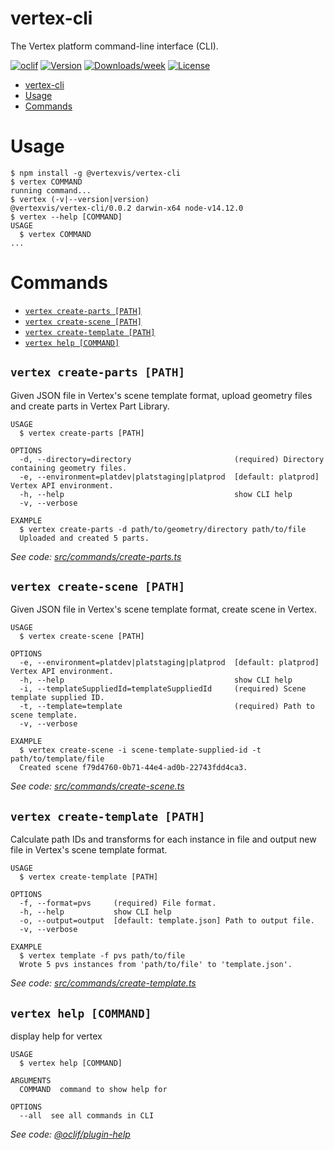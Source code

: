 # vertex-cli

The Vertex platform command-line interface (CLI).

[![oclif](https://img.shields.io/badge/cli-oclif-brightgreen.svg)](https://oclif.io)
[![Version](https://img.shields.io/npm/v/vertex-cli.svg)](https://npmjs.org/package/vertex-cli)
[![Downloads/week](https://img.shields.io/npm/dw/vertex-cli.svg)](https://npmjs.org/package/vertex-cli)
[![License](https://img.shields.io/npm/l/vertex-cli.svg)](https://github.com/Vertexvis/vertex-cli/blob/master/package.json)

<!-- toc -->
* [vertex-cli](#vertex-cli)
* [Usage](#usage)
* [Commands](#commands)
<!-- tocstop -->

# Usage

<!-- usage -->
```sh-session
$ npm install -g @vertexvis/vertex-cli
$ vertex COMMAND
running command...
$ vertex (-v|--version|version)
@vertexvis/vertex-cli/0.0.2 darwin-x64 node-v14.12.0
$ vertex --help [COMMAND]
USAGE
  $ vertex COMMAND
...
```
<!-- usagestop -->

# Commands

<!-- commands -->
* [`vertex create-parts [PATH]`](#vertex-create-parts-path)
* [`vertex create-scene [PATH]`](#vertex-create-scene-path)
* [`vertex create-template [PATH]`](#vertex-create-template-path)
* [`vertex help [COMMAND]`](#vertex-help-command)

## `vertex create-parts [PATH]`

Given JSON file in Vertex's scene template format, upload geometry files and create parts in Vertex Part Library.

```
USAGE
  $ vertex create-parts [PATH]

OPTIONS
  -d, --directory=directory                       (required) Directory containing geometry files.
  -e, --environment=platdev|platstaging|platprod  [default: platprod] Vertex API environment.
  -h, --help                                      show CLI help
  -v, --verbose

EXAMPLE
  $ vertex create-parts -d path/to/geometry/directory path/to/file
  Uploaded and created 5 parts.
```

_See code: [src/commands/create-parts.ts](https://github.com/Vertexvis/vertex-cli/blob/v0.0.2/src/commands/create-parts.ts)_

## `vertex create-scene [PATH]`

Given JSON file in Vertex's scene template format, create scene in Vertex.

```
USAGE
  $ vertex create-scene [PATH]

OPTIONS
  -e, --environment=platdev|platstaging|platprod  [default: platprod] Vertex API environment.
  -h, --help                                      show CLI help
  -i, --templateSuppliedId=templateSuppliedId     (required) Scene template supplied ID.
  -t, --template=template                         (required) Path to scene template.
  -v, --verbose

EXAMPLE
  $ vertex create-scene -i scene-template-supplied-id -t path/to/template/file
  Created scene f79d4760-0b71-44e4-ad0b-22743fdd4ca3.
```

_See code: [src/commands/create-scene.ts](https://github.com/Vertexvis/vertex-cli/blob/v0.0.2/src/commands/create-scene.ts)_

## `vertex create-template [PATH]`

Calculate path IDs and transforms for each instance in file and output new file in Vertex's scene template format.

```
USAGE
  $ vertex create-template [PATH]

OPTIONS
  -f, --format=pvs     (required) File format.
  -h, --help           show CLI help
  -o, --output=output  [default: template.json] Path to output file.
  -v, --verbose

EXAMPLE
  $ vertex template -f pvs path/to/file
  Wrote 5 pvs instances from 'path/to/file' to 'template.json'.
```

_See code: [src/commands/create-template.ts](https://github.com/Vertexvis/vertex-cli/blob/v0.0.2/src/commands/create-template.ts)_

## `vertex help [COMMAND]`

display help for vertex

```
USAGE
  $ vertex help [COMMAND]

ARGUMENTS
  COMMAND  command to show help for

OPTIONS
  --all  see all commands in CLI
```

_See code: [@oclif/plugin-help](https://github.com/oclif/plugin-help/blob/v3.2.0/src/commands/help.ts)_
<!-- commandsstop -->
